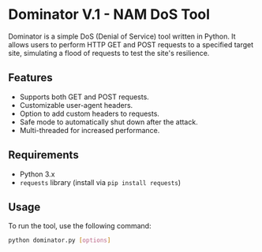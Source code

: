 # Dominator V.1 - NAM DoS Tool

Dominator is a simple DoS (Denial of Service) tool written in Python. It allows users to perform HTTP GET and POST requests to a specified target site, simulating a flood of requests to test the site's resilience.

## Features

- Supports both GET and POST requests.
- Customizable user-agent headers.
- Option to add custom headers to requests.
- Safe mode to automatically shut down after the attack.
- Multi-threaded for increased performance.

## Requirements

- Python 3.x
- `requests` library (install via `pip install requests`)

## Usage

To run the tool, use the following command:

```bash
python dominator.py [options]
